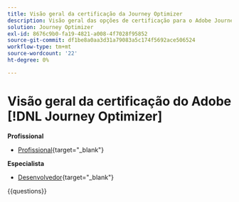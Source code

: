 ```yaml
---
title: Visão geral da certificação da Journey Optimizer
description: Visão geral das opções de certificação para o Adobe Journey Optimizer
solution: Journey Optimizer
exl-id: 8676c9b0-fa19-4821-a008-4f7028f95852
source-git-commit: df1be8a0aa3d31a79083a5c174f5692ace506524
workflow-type: tm+mt
source-wordcount: '22'
ht-degree: 0%

---
```


# Visão geral da certificação do Adobe [!DNL Journey Optimizer]

**Profissional**

* [Profissional](https://certification.adobe.com/certification/journey-optimizer-business-practitioner-professional){target="_blank"}<!--AD0-E607-->

**Especialista**

* [Desenvolvedor](https://certification.adobe.com/certification/journey-optimizer-developer-expert){target="_blank"} <!--AD0-E606-->

{{questions}}

